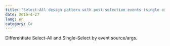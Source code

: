 ```yaml
---
title: "Select-All design pattern with post-selection events (single or multiple confirmation)"
date: 2016-4-27
lang: en
category: C#
---
```


Differentiate Select-All and Single-Select by event source/args.
